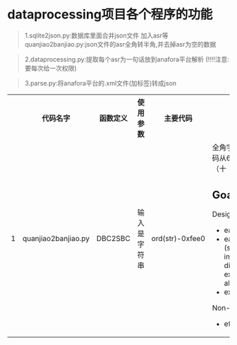 dataprocessing项目各个程序的功能
==============================================================

> 1.sqlite2json.py:数据库里面合并json文件 加入asr等
   quanjiao2banjiao.py:json文件的asr全角转半角,并去掉asr为空的数据

> 2.dataprocessing.py:提取每个asr为一句话放到anafora平台解析  (!!!!注意:要每次给一次权限)

> 3.parse.py:将anafora平台的.xml文件(加标签)转成json

<table>
   <tr>
      <th>                        </th>
      <th>代码名字</th>
      <th>函数定义</th>
      <th>使用参数</th>
      <th>主要代码</th>
       <th>说明</th>
       <th>地址</th>
       <th>附录</th>
  </tr>
   <tr>
      <td>1</td>
      <td>quanjiao2banjiao.py</td>
      <td>DBC2SBC</td>
      <td>输入是字符串</td>
      <td>ord(str)-0xfee0</td>
      <td>全角字符unicode编码从65281~65374 （十
         
         
Goals
-----
Design Goals:

- easy to use
- easy to read (simple implementation, direct expression of algorithms)
- extensible

Non-Goals:

- efficiency
